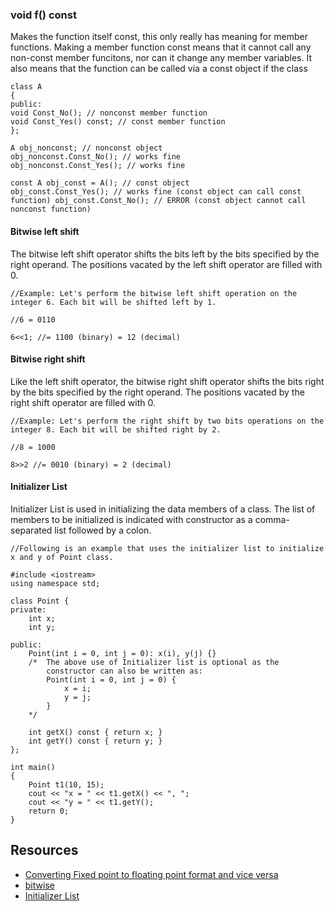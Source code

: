 ### void f() const 
Makes the function itself const, this only really has meaning for member functions.
Making a member function const means that it cannot call any non-const member funcitons, nor can it change any member variables.
It also means that the function can be called via a const object if the class

```
class A
{
public:
void Const_No(); // nonconst member function
void Const_Yes() const; // const member function
};

A obj_nonconst; // nonconst object
obj_nonconst.Const_No(); // works fine
obj_nonconst.Const_Yes(); // works fine

const A obj_const = A(); // const object
obj_const.Const_Yes(); // works fine (const object can call const function) obj_const.Const_No(); // ERROR (const object cannot call nonconst function)
```

#### Bitwise left shift
The bitwise left shift operator shifts the bits left by the bits specified by the right operand. The positions vacated by the left shift operator are filled with 0.
```
//Example: Let's perform the bitwise left shift operation on the integer 6. Each bit will be shifted left by 1.

//6 = 0110

6<<1; //= 1100 (binary) = 12 (decimal)
```
#### Bitwise right shift
Like the left shift operator, the bitwise right shift operator shifts the bits right by the bits specified by the right operand. The positions vacated by the right shift operator are filled with 0.

```
//Example: Let's perform the right shift by two bits operations on the integer 8. Each bit will be shifted right by 2.

//8 = 1000

8>>2 //= 0010 (binary) = 2 (decimal)
```

#### Initializer List
Initializer List is used in initializing the data members of a class. The list of members to be initialized is indicated with constructor as a comma-separated list followed by a colon. 
```
//Following is an example that uses the initializer list to initialize x and y of Point class.

#include <iostream>
using namespace std;
 
class Point {
private:
    int x;
    int y;
 
public:
    Point(int i = 0, int j = 0): x(i), y(j) {}
    /*  The above use of Initializer list is optional as the
        constructor can also be written as:
        Point(int i = 0, int j = 0) {
            x = i;
            y = j;
        }
    */
 
    int getX() const { return x; }
    int getY() const { return y; }
};
 
int main()
{
    Point t1(10, 15);
    cout << "x = " << t1.getX() << ", ";
    cout << "y = " << t1.getY();
    return 0;
}
```
## Resources
* [Converting Fixed point to floating point format and vice versa](https://medium.com/incredible-coder/converting-fixed-point-to-floating-point-format-and-vice-versa-6cbc0e32544e)
* [bitwise](https://www.techtarget.com/whatis/definition/bitwise)
* [Initializer List](https://www.geeksforgeeks.org/when-do-we-use-initializer-list-in-c/)
